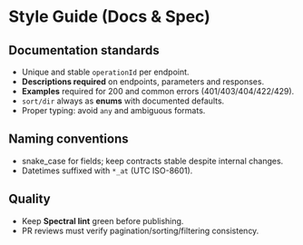 # Style Guide (Docs & Spec)

## Documentation standards
- Unique and stable `operationId` per endpoint.
- **Descriptions required** on endpoints, parameters and responses.
- **Examples** required for 200 and common errors (401/403/404/422/429).
- `sort/dir` always as **enums** with documented defaults.
- Proper typing: avoid `any` and ambiguous formats.

## Naming conventions
- snake_case for fields; keep contracts stable despite internal changes.
- Datetimes suffixed with `*_at` (UTC ISO-8601).

## Quality
- Keep **Spectral lint** green before publishing.
- PR reviews must verify pagination/sorting/filtering consistency.